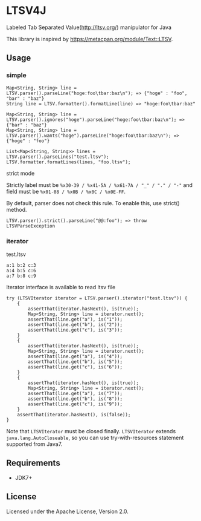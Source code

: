 # LTSV4J

Labeled Tab Separated Value(http://ltsv.org/) manipulator for Java

This library is inspired by https://metacpan.org/module/Text::LTSV.

## Usage

### simple

    Map<String, String> line = LTSV.parser().parseLine("hoge:foo\tbar:baz\n"); => {"hoge" : "foo", "bar" : "baz"}
    String line = LTSV.formatter().formatLine(line) => "hoge:foo\tbar:baz"

    Map<String, String> line = LTSV.parser().ignores("hoge").parseLine("hoge:foo\tbar:baz\n"); => {"bar" : "baz"}
    Map<String, String> line = LTSV.parser().wants("hoge").parseLine("hoge:foo\tbar:baz\n"); => {"hoge" : "foo"}

    List<Map<String, String>> lines = LTSV.parser().parseLines("test.ltsv");
    LTSV.formatter.formatLines(lines, "foo.ltsv");

strict mode

Strictly label must be `%x30-39 / %x41-5A / %x61-7A / "_" / "." / "-"`
and field must be `%x01-08 / %x0B / %x0C / %x0E-FF`.

By default, parser does not check this rule. To enable this, use strict() method.

    LTSV.parser().strict().parseLine("@@:foo"); => throw LTSVParseException 

### iterator

test.ltsv

    a:1 b:2 c:3
    a:4 b:5 c:6
    a:7 b:8 c:9

Iterator interface is available to read ltsv file

    try (LTSVIterator iterator = LTSV.parser().iterator("test.ltsv")) {
        {
            assertThat(iterator.hasNext(), is(true));
            Map<String, String> line = iterator.next();
            assertThat(line.get("a"), is("1"));
            assertThat(line.get("b"), is("2"));
            assertThat(line.get("c"), is("3"));
        }
        {
            assertThat(iterator.hasNext(), is(true));
            Map<String, String> line = iterator.next();
            assertThat(line.get("a"), is("4"));
            assertThat(line.get("b"), is("5"));
            assertThat(line.get("c"), is("6"));
        }
        {
            assertThat(iterator.hasNext(), is(true));
            Map<String, String> line = iterator.next();
            assertThat(line.get("a"), is("7"));
            assertThat(line.get("b"), is("8"));
            assertThat(line.get("c"), is("9"));
        }
        assertThat(iterator.hasNext(), is(false));
    }

Note that `LTSVIterator` must be closed finally. `LTSVIterator` extends `java.lang.AutoCloseable`, so you can use try-with-resources statement supported from Java7.

## Requirements

* JDK7+

## License

Licensed under the Apache License, Version 2.0.